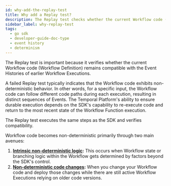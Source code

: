 ```yaml
---
id: why-add-the-replay-test
title: Why add a Replay test?
description: The Replay test checks whether the current Workflow code (Workflow Definition) is compatible with earlier Workflow Execution's Event Histories.
sidebar_label: why-replay-test
tags:
  - go sdk
  - developer-guide-doc-type
  - event history
  - determinism
---
```


The Replay test is important because it verifies whether the current Workflow code (Workflow Definition) remains compatible with the Event Histories of earlier Workflow Executions.

A failed Replay test typically indicates that the Workflow code exhibits non-deterministic behavior.
In other words, for a specific input, the Workflow code can follow different code paths during each execution, resulting in distinct sequences of Events.
The Temporal Platform's ability to ensure durable execution depends on the SDK's capability to re-execute code and return to the most recent state of the Workflow Function execution.

The Replay test executes the same steps as the SDK and verifies compatibility.

Workflow code becomes non-deterministic primarily through two main avenues:

1. **[Intrinsic non-deterministic logic](/python/chapter-durable-execution/backgroundcheck-replay-intrinsic-non-determinism):** This occurs when Workflow state or branching logic within the Workflow gets determined by factors beyond the SDK's control.
2. **[Non-deterministic code changes](/python/chapter-durable-execution/non-deterministic-code-changes):** When you change your Workflow code and deploy those changes while there are still active Workflow Executions relying on older code versions.
